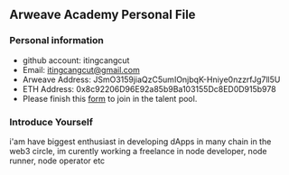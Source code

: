 ## Arweave Academy Personal File

### Personal information

- github account: itingcangcut
- Email: itingcangcut@gmail.com
- Arweave Address: JSmO3159jiaQzC5umIOnjbqK-Hniye0nzzrfJg7ll5U
- ETH Address: 0x8c92206D96E92a85b9Ba103155Dc8ED0D915b978
- Please finish this [form](https://docs.google.com/forms/d/e/1FAIpQLSfWA5fIIcBgmRppm3jNz5vmf9Mai_QMVil-2pO4r7YKn_Zhtw/viewform?usp=sf_link) to join in the talent pool.

### Introduce Yourself
 i'am have biggest enthusiast in developing dApps in many chain in the web3 circle, im curently working a freelance in node developer, node runner, node operator etc
